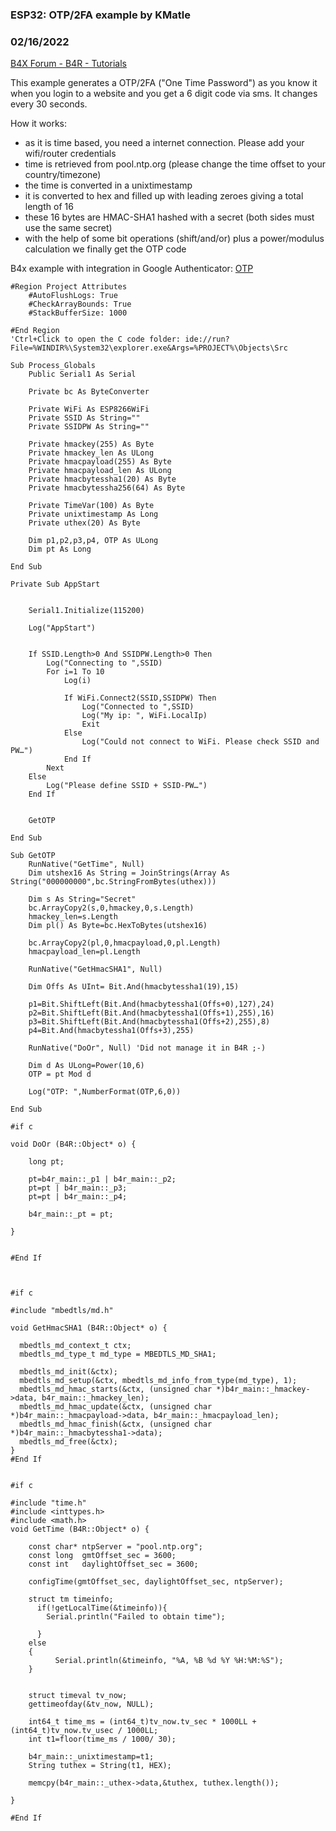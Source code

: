 ### ESP32: OTP/2FA example by KMatle
### 02/16/2022
[B4X Forum - B4R - Tutorials](https://www.b4x.com/android/forum/threads/138484/)

This example generates a OTP/2FA ("One Time Password") as you know it when you login to a website and you get a 6 digit code via sms. It changes every 30 seconds.  
  
How it works:  
  
- as it is time based, you need a internet connection. Please add your wifi/router credentials  
- time is retrieved from pool.ntp.org (please change the time offset to your country/timezone)  
- the time is converted in a unixtimestamp  
- it is converted to hex and filled up with leading zeroes giving a total length of 16  
- these 16 bytes are HMAC-SHA1 hashed with a secret (both sides must use the same secret)  
- with the help of some bit operations (shift/and/or) plus a power/modulus calculation we finally get the OTP code  
  
B4x example with integration in Google Authenticator: [OTP](https://www.b4x.com/android/forum/threads/b4x-google-authenticator-otp-others-will-do-too-complete-example-with-code.119479/)  
  
  

```B4X
#Region Project Attributes  
    #AutoFlushLogs: True  
    #CheckArrayBounds: True  
    #StackBufferSize: 1000  
  
#End Region  
'Ctrl+Click to open the C code folder: ide://run?File=%WINDIR%\System32\explorer.exe&Args=%PROJECT%\Objects\Src  
  
Sub Process_Globals  
    Public Serial1 As Serial  
      
    Private bc As ByteConverter  
      
    Private WiFi As ESP8266WiFi  
    Private SSID As String=""  
    Private SSIDPW As String=""  
  
    Private hmackey(255) As Byte  
    Private hmackey_len As ULong  
    Private hmacpayload(255) As Byte  
    Private hmacpayload_len As ULong  
    Private hmacbytessha1(20) As Byte  
    Private hmacbytessha256(64) As Byte  
      
    Private TimeVar(100) As Byte  
    Private unixtimestamp As Long  
    Private uthex(20) As Byte  
      
    Dim p1,p2,p3,p4, OTP As ULong  
    Dim pt As Long  
      
End Sub  
  
Private Sub AppStart  
      
      
    Serial1.Initialize(115200)  
      
    Log("AppStart")  
      
  
    If SSID.Length>0 And SSIDPW.Length>0 Then  
        Log("Connecting to ",SSID)  
        For i=1 To 10  
            Log(i)  
              
            If WiFi.Connect2(SSID,SSIDPW) Then  
                Log("Connected to ",SSID)  
                Log("My ip: ", WiFi.LocalIp)  
                Exit  
            Else  
                Log("Could not connect to WiFi. Please check SSID and PW…")  
            End If  
        Next  
    Else  
        Log("Please define SSID + SSID-PW…")  
    End If  
      
      
    GetOTP  
      
End Sub  
  
Sub GetOTP  
    RunNative("GetTime", Null)  
    Dim utshex16 As String = JoinStrings(Array As String("000000000",bc.StringFromBytes(uthex)))  
          
    Dim s As String="Secret"  
    bc.ArrayCopy2(s,0,hmackey,0,s.Length)  
    hmackey_len=s.Length  
    Dim pl() As Byte=bc.HexToBytes(utshex16)  
      
    bc.ArrayCopy2(pl,0,hmacpayload,0,pl.Length)  
    hmacpayload_len=pl.Length  
      
    RunNative("GetHmacSHA1", Null)  
          
    Dim Offs As UInt= Bit.And(hmacbytessha1(19),15)  
      
    p1=Bit.ShiftLeft(Bit.And(hmacbytessha1(Offs+0),127),24)  
    p2=Bit.ShiftLeft(Bit.And(hmacbytessha1(Offs+1),255),16)  
    p3=Bit.ShiftLeft(Bit.And(hmacbytessha1(Offs+2),255),8)  
    p4=Bit.And(hmacbytessha1(Offs+3),255)  
      
    RunNative("DoOr", Null) 'Did not manage it in B4R ;-)  
  
    Dim d As ULong=Power(10,6)  
    OTP = pt Mod d  
  
    Log("OTP: ",NumberFormat(OTP,6,0))  
  
End Sub  
  
#if c  
  
void DoOr (B4R::Object* o) {  
  
    long pt;  
      
    pt=b4r_main::_p1 | b4r_main::_p2;  
    pt=pt | b4r_main::_p3;  
    pt=pt | b4r_main::_p4;  
      
    b4r_main::_pt = pt;  
  
}  
  
  
#End If  
  
  
  
#if c  
  
#include "mbedtls/md.h"  
  
void GetHmacSHA1 (B4R::Object* o) {  
   
  mbedtls_md_context_t ctx;  
  mbedtls_md_type_t md_type = MBEDTLS_MD_SHA1;  
  
  mbedtls_md_init(&ctx);  
  mbedtls_md_setup(&ctx, mbedtls_md_info_from_type(md_type), 1);  
  mbedtls_md_hmac_starts(&ctx, (unsigned char *)b4r_main::_hmackey->data, b4r_main::_hmackey_len);  
  mbedtls_md_hmac_update(&ctx, (unsigned char *)b4r_main::_hmacpayload->data, b4r_main::_hmacpayload_len);  
  mbedtls_md_hmac_finish(&ctx, (unsigned char *)b4r_main::_hmacbytessha1->data);  
  mbedtls_md_free(&ctx);  
}  
#End If  
  
  
#if c  
  
#include "time.h"  
#include <inttypes.h>  
#include <math.h>  
void GetTime (B4R::Object* o) {  
  
    const char* ntpServer = "pool.ntp.org";  
    const long  gmtOffset_sec = 3600;  
    const int   daylightOffset_sec = 3600;  
  
    configTime(gmtOffset_sec, daylightOffset_sec, ntpServer);  
  
    struct tm timeinfo;  
      if(!getLocalTime(&timeinfo)){  
        Serial.println("Failed to obtain time");  
          
      }  
    else  
    {  
          Serial.println(&timeinfo, "%A, %B %d %Y %H:%M:%S");  
    }  
      
      
    struct timeval tv_now;  
    gettimeofday(&tv_now, NULL);  
  
    int64_t time_ms = (int64_t)tv_now.tv_sec * 1000LL + (int64_t)tv_now.tv_usec / 1000LL;  
    int t1=floor(time_ms / 1000/ 30);  
      
    b4r_main::_unixtimestamp=t1;  
    String tuthex = String(t1, HEX);  
      
    memcpy(b4r_main::_uthex->data,&tuthex, tuthex.length());  
      
}  
  
#End If
```